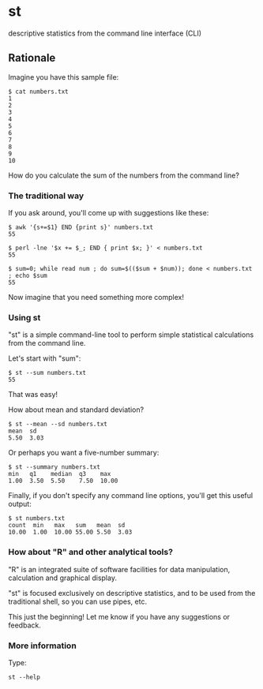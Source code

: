 st
==

descriptive statistics from the command line interface (CLI)

Rationale
---------

Imagine you have this sample file:

    $ cat numbers.txt
    1
    2
    3
    4
    5
    6
    7
    8
    9
    10

How do you calculate the sum of the numbers from the command line?

### The traditional way

If you ask around, you'll come up with suggestions like these:

    $ awk '{s+=$1} END {print s}' numbers.txt
    55

    $ perl -lne '$x += $_; END { print $x; }' < numbers.txt
    55

    $ sum=0; while read num ; do sum=$(($sum + $num)); done < numbers.txt ; echo $sum
    55

Now imagine that you need something more complex!

### Using st

"st" is a simple command-line tool to perform simple statistical
calculations from the command line.

Let's start with "sum":

    $ st --sum numbers.txt
    55

That was easy!

How about mean and standard deviation?

    $ st --mean --sd numbers.txt
    mean  sd
    5.50  3.03

Or perhaps you want a five-number summary:

    $ st --summary numbers.txt
    min   q1    median  q3    max
    1.00  3.50  5.50    7.50  10.00

Finally, if you don't specify any command line options, you'll get
this useful output:

    $ st numbers.txt
    count  min   max   sum   mean  sd
    10.00  1.00  10.00 55.00 5.50  3.03

### How about "R" and other analytical tools?

"R" is an integrated suite of software facilities for data manipulation,
calculation and graphical display.

"st" is focused exclusively on descriptive statistics, and to be
used from the traditional shell, so you can use pipes, etc.

This just the beginning! Let me know if you have any suggestions
or feedback.

### More information

Type:

    st --help

